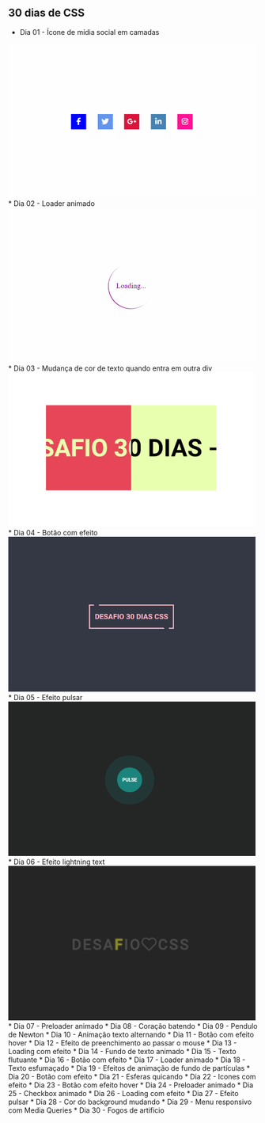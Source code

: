 ## 30 dias de CSS

* Dia 01 - Ícone de mídia social em camadas
<img alt="challenge 01" title="challenge 01" src="./challenge-01/challenge-01.gif" width="500px">
* Dia 02 - Loader animado
<img alt="challenge 02" title="challenge 02" src="./challenge-02/challenge-02.gif" width="500px">
* Dia 03 - Mudança de cor de texto quando entra em outra div
<img alt="challenge 03" title="challenge 03" src="./challenge-03/challenge-03.gif" width="500px">
* Dia 04 - Botão com efeito
<img alt="challenge 04" title="challenge 04" src="./challenge-04/challenge-04.gif" width="500px">
* Dia 05 - Efeito pulsar
<img alt="challenge 05" title="challenge 05" src="./challenge-05/challenge-05.gif" width="500px">
* Dia 06 - Efeito lightning text
<img alt="challenge 06" title="challenge 06" src="./challenge-06/challenge-06.gif" width="500px">
* Dia 07 - Preloader animado 
* Dia 08 - Coração batendo
* Dia 09 - Pendulo de Newton
* Dia 10 - Animação texto alternando
* Dia 11 - Botão com efeito hover
* Dia 12 - Efeito de preenchimento ao passar o mouse
* Dia 13 - Loading com efeito
* Dia 14 - Fundo de texto animado
* Dia 15 - Texto flutuante
* Dia 16 - Botão com efeito
* Dia 17 - Loader animado
* Dia 18 - Texto esfumaçado
* Dia 19 - Efeitos de animação de fundo de partículas
* Dia 20 - Botão com efeito
* Dia 21 - Esferas quicando
* Dia 22 - Icones com efeito
* Dia 23 - Botão com efeito hover
* Dia 24 - Preloader animado
* Dia 25 - Checkbox animado
* Dia 26 - Loading com efeito
* Dia 27 - Efeito pulsar
* Dia 28 - Cor do background mudando
* Dia 29 - Menu responsivo com Media Queries
* Dia 30 - Fogos de artificio
